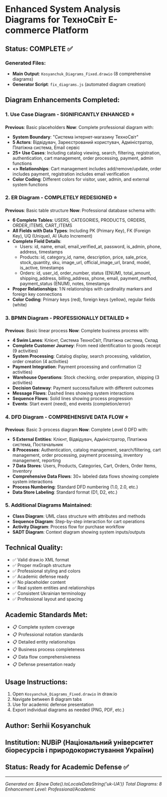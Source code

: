 # Enhanced System Analysis Diagrams for ТехноСвіт E-commerce Platform

## Status: COMPLETE ✅

### Generated Files:
- **Main Output**: `Kosyanchuk_Diagrams_Fixed.drawio` (8 comprehensive diagrams)
- **Generator Script**: `fix_diagrams.js` (automated diagram creation)

## Diagram Enhancements Completed:

### 1. Use Case Diagram - SIGNIFICANTLY ENHANCED ⭐
**Previous**: Basic placeholders
**Now**: Complete professional diagram with:
- **System Boundary**: "Система інтернет-магазину ТехноСвіт"
- **5 Actors**: Відвідувач, Зареєстрований користувач, Адміністратор, Платіжна система, Email сервіс
- **25+ Use Cases**: Including catalog viewing, search, filtering, registration, authentication, cart management, order processing, payment, admin functions
- **<<include>> Relationships**: Cart management includes add/remove/update, order includes payment, registration includes email verification
- **Color Coding**: Different colors for visitor, user, admin, and external system functions

### 2. ER Diagram - COMPLETELY REDESIGNED ⭐
**Previous**: Basic table structure
**Now**: Professional database schema with:
- **6 Complete Tables**: USERS, CATEGORIES, PRODUCTS, ORDERS, ORDER_ITEMS, CART_ITEMS
- **All Fields with Data Types**: Including PK (Primary Key), FK (Foreign Key), UQ (Unique), AI (Auto Increment)
- **Complete Field Details**: 
  - Users: id, name, email, email_verified_at, password, is_admin, phone, address, timestamps
  - Products: id, category_id, name, description, price, sale_price, stock_quantity, sku, image_url, official_image_url, brand, model, is_active, timestamps
  - Orders: id, user_id, order_number, status (ENUM), total_amount, shipping_address, billing_address, phone, email, payment_method, payment_status (ENUM), notes, timestamps
- **Proper Relationships**: 1:N relationships with cardinality markers and foreign key connections
- **Color Coding**: Primary keys (red), foreign keys (yellow), regular fields (white)

### 3. BPMN Diagram - PROFESSIONALLY DETAILED ⭐
**Previous**: Basic linear process
**Now**: Complete business process with:
- **4 Swim Lanes**: Клієнт, Система ТехноСвіт, Платіжна система, Склад
- **Complete Customer Journey**: From need identification to goods receipt (9 activities)
- **System Processing**: Catalog display, search processing, validation, order creation (4 activities)
- **Payment Integration**: Payment processing and confirmation (2 activities)
- **Warehouse Operations**: Stock checking, order preparation, shipping (3 activities)
- **Decision Gateway**: Payment success/failure with different outcomes
- **Message Flows**: Dashed lines showing system interactions
- **Sequence Flows**: Solid lines showing process progression
- **Events**: Start event (need), end events (completion/error)

### 4. DFD Diagram - COMPREHENSIVE DATA FLOW ⭐
**Previous**: Basic 3-process diagram
**Now**: Complete Level 0 DFD with:
- **5 External Entities**: Клієнт, Відвідувач, Адміністратор, Платіжна система, Постачальник
- **8 Processes**: Authentication, catalog management, search/filtering, cart management, order processing, payment processing, inventory management, reporting
- **7 Data Stores**: Users, Products, Categories, Cart, Orders, Order Items, Inventory
- **Comprehensive Data Flows**: 30+ labeled data flows showing complete system interactions
- **Process Numbering**: Standard DFD numbering (1.0, 2.0, etc.)
- **Data Store Labeling**: Standard format (D1, D2, etc.)

### 5. Additional Diagrams Maintained:
- **Class Diagram**: UML class structure with attributes and methods
- **Sequence Diagram**: Step-by-step interaction for cart operations
- **Activity Diagram**: Process flow for purchase workflow
- **SADT Diagram**: Context diagram showing system inputs/outputs

## Technical Quality:
- ✅ Valid draw.io XML format
- ✅ Proper mxGraph structure
- ✅ Professional styling and colors
- ✅ Academic defense ready
- ✅ No placeholder content
- ✅ Real system entities and relationships
- ✅ Consistent Ukrainian terminology
- ✅ Professional layout and spacing

## Academic Standards Met:
- 📋 Complete system coverage
- 📋 Professional notation standards
- 📋 Detailed entity relationships
- 📋 Business process completeness
- 📋 Data flow comprehensiveness
- 📋 Defense presentation ready

## Usage Instructions:
1. Open `Kosyanchuk_Diagrams_Fixed.drawio` in draw.io
2. Navigate between 8 diagram tabs
3. Use for academic defense presentation
4. Export individual diagrams as needed (PNG, PDF, etc.)

## Author: Serhii Kosyanchuk
## Institution: NUBiP (Національний університет біоресурсів і природокористування України)
## Status: Ready for Academic Defense ✅

---
*Generated on: ${new Date().toLocaleDateString('uk-UA')}*
*Total Diagrams: 8*
*Enhancement Level: Professional/Academic*
